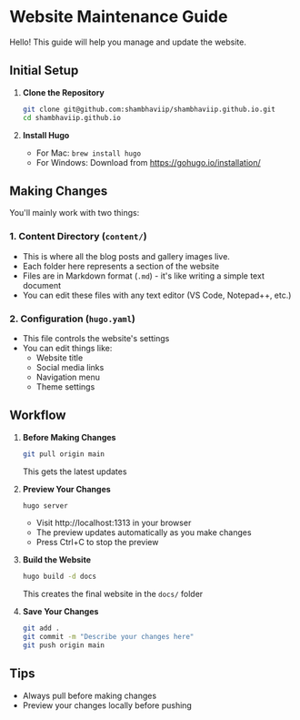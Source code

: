 # Website Maintenance Guide

Hello! This guide will help you manage and update the website.

## Initial Setup

1. **Clone the Repository**
   ```bash
   git clone git@github.com:shambhaviip/shambhaviip.github.io.git
   cd shambhaviip.github.io
   ```

2. **Install Hugo**
   - For Mac: `brew install hugo`
   - For Windows: Download from https://gohugo.io/installation/

## Making Changes

You'll mainly work with two things:

### 1. Content Directory (`content/`)
- This is where all the blog posts and gallery images live.
- Each folder here represents a section of the website
- Files are in Markdown format (`.md`) - it's like writing a simple text document
- You can edit these files with any text editor (VS Code, Notepad++, etc.)

### 2. Configuration (`hugo.yaml`)
- This file controls the website's settings
- You can edit things like:
  - Website title
  - Social media links
  - Navigation menu
  - Theme settings

## Workflow

1. **Before Making Changes**
   ```bash
   git pull origin main
   ```
   This gets the latest updates

2. **Preview Your Changes**
   ```bash
   hugo server
   ```
   - Visit http://localhost:1313 in your browser
   - The preview updates automatically as you make changes
   - Press Ctrl+C to stop the preview

3. **Build the Website**
   ```bash
   hugo build -d docs
   ```
   This creates the final website in the `docs/` folder

4. **Save Your Changes**
   ```bash
   git add .
   git commit -m "Describe your changes here"
   git push origin main
   ```

## Tips
- Always pull before making changes
- Preview your changes locally before pushing
